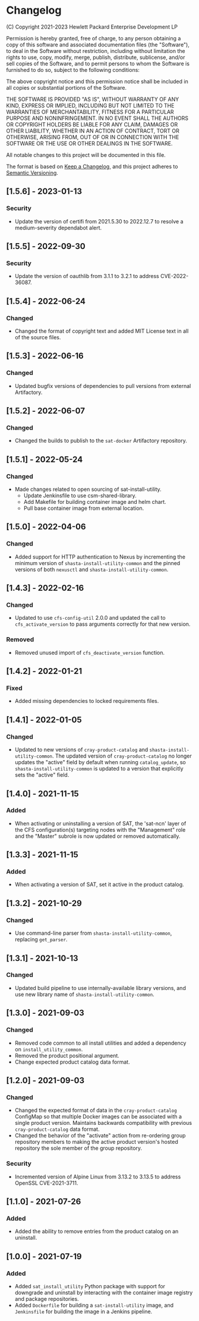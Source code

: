 # Changelog

(C) Copyright 2021-2023 Hewlett Packard Enterprise Development LP

Permission is hereby granted, free of charge, to any person obtaining a
copy of this software and associated documentation files (the "Software"),
to deal in the Software without restriction, including without limitation
the rights to use, copy, modify, merge, publish, distribute, sublicense,
and/or sell copies of the Software, and to permit persons to whom the
Software is furnished to do so, subject to the following conditions:

The above copyright notice and this permission notice shall be included
in all copies or substantial portions of the Software.

THE SOFTWARE IS PROVIDED "AS IS", WITHOUT WARRANTY OF ANY KIND, EXPRESS OR
IMPLIED, INCLUDING BUT NOT LIMITED TO THE WARRANTIES OF MERCHANTABILITY,
FITNESS FOR A PARTICULAR PURPOSE AND NONINFRINGEMENT. IN NO EVENT SHALL
THE AUTHORS OR COPYRIGHT HOLDERS BE LIABLE FOR ANY CLAIM, DAMAGES OR
OTHER LIABILITY, WHETHER IN AN ACTION OF CONTRACT, TORT OR OTHERWISE,
ARISING FROM, OUT OF OR IN CONNECTION WITH THE SOFTWARE OR THE USE OR
OTHER DEALINGS IN THE SOFTWARE.

All notable changes to this project will be documented in this file.

The format is based on [Keep a Changelog](https://keepachangelog.com/en/1.0.0/),
and this project adheres to [Semantic Versioning](https://semver.org/spec/v2.0.0.html).

## [1.5.6] - 2023-01-13

### Security
- Update the version of certifi from 2021.5.30 to 2022.12.7 to resolve a
  medium-severity dependabot alert.

## [1.5.5] - 2022-09-30

### Security
- Update the version of oauthlib from 3.1.1 to 3.2.1 to address
  CVE-2022-36087.

## [1.5.4] - 2022-06-24

### Changed
- Changed the format of copyright text and added MIT License text in all of the
  source files.

## [1.5.3] - 2022-06-16

### Changed
- Updated bugfix versions of dependencies to pull versions from external
  Artifactory.

## [1.5.2] - 2022-06-07

### Changed
- Changed the builds to publish to the ``sat-docker`` Artifactory repository.

## [1.5.1] - 2022-05-24

### Changed
- Made changes related to open sourcing of sat-install-utility.
    - Update Jenkinsfile to use csm-shared-library.
    - Add Makefile for building container image and helm chart.
    - Pull base container image from external location.

## [1.5.0] - 2022-04-06

### Changed

- Added support for HTTP authentication to Nexus by incrementing the minimum version
  of ``shasta-install-utility-common`` and the pinned versions of both ``nexusctl`` and
  ``shasta-install-utility-common``.

## [1.4.3] - 2022-02-16

### Changed

- Updated to use ``cfs-config-util`` 2.0.0 and updated the call to
  ``cfs_activate_version`` to pass arguments correctly for that new version.

### Removed

- Removed unused import of ``cfs_deactivate_version`` function.

## [1.4.2] - 2022-01-21

### Fixed

- Added missing dependencies to locked requirements files.

## [1.4.1] - 2022-01-05

### Changed

- Updated to new versions of ``cray-product-catalog`` and ``shasta-install-utility-common``.
  The updated version of ``cray-product-catalog`` no longer updates the "active" field
  by default when running ``catalog_update``, so ``shasta-install-utility-common`` is updated
  to a version that explicitly sets the "active" field.

## [1.4.0] - 2021-11-15

### Added

- When activating or uninstalling a version of SAT, the 'sat-ncn' layer of the
  CFS configuration(s) targeting nodes with the "Management" role and the
  "Master" subrole is now updated or removed automatically.

## [1.3.3] - 2021-11-15

### Added

- When activating a version of SAT, set it active in the product catalog.

## [1.3.2] - 2021-10-29

### Changed

- Use command-line parser from ``shasta-install-utility-common``,
  replacing ``get_parser``.

## [1.3.1] - 2021-10-13

### Changed

- Updated build pipeline to use internally-available library versions,
  and use new library name of ``shasta-install-utility-common``.

## [1.3.0] - 2021-09-03

### Changed

- Removed code common to all install utilities and added a dependency on
 ``install_utility_common``.
- Removed the product positional argument.
- Change expected product catalog data format.

## [1.2.0] - 2021-09-03

### Changed

- Changed the expected format of data in the ``cray-product-catalog`` ConfigMap
  so that multiple Docker images can be associated with a single product
  version. Maintains backwards compatibility with previous ``cray-product-catalog``
  data format.
- Changed the behavior of the "activate" action from re-ordering group
  repository members to making the active product version's hosted repository
  the sole member of the group repository.

### Security

- Incremented version of Alpine Linux from 3.13.2 to 3.13.5 
  to address OpenSSL CVE-2021-3711.

## [1.1.0] - 2021-07-26

### Added

- Added the ability to remove entries from the product catalog on an uninstall.

## [1.0.0] - 2021-07-19

### Added

- Added ``sat_install_utility`` Python package with support for downgrade and
  uninstall by interacting with the container image registry and package
  repositories.
- Added ``Dockerfile`` for building a ``sat-install-utility`` image, and
  ``Jenkinsfile`` for building the image in a Jenkins pipeline.
